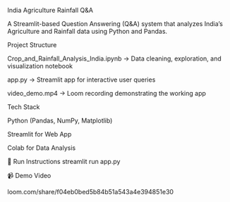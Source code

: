 India Agriculture Rainfall Q&A

A Streamlit-based Question Answering (Q&A) system that analyzes India’s Agriculture and Rainfall data using Python and Pandas.

Project Structure

Crop_and_Rainfall_Analysis_India.ipynb → Data cleaning, exploration, and visualization notebook

app.py → Streamlit app for interactive user queries

video_demo.mp4 → Loom recording demonstrating the working app

Tech Stack

Python (Pandas, NumPy, Matplotlib)

Streamlit for Web App

Colab for Data Analysis

🚀 Run Instructions
streamlit run app.py

📹 Demo Video

loom.com/share/f04eb0bed5b84b51a543a4e394851e30

